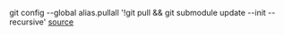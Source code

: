 git config --global alias.pullall '!git pull && git submodule update --init --recursive'
[source](https://stackoverflow.com/questions/4611512/is-there-a-way-to-make-git-pull-automatically-update-submodules)
